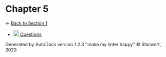 <style>img{height:18px;margin-bottom:-3px}</style>

# Chapter 5

← [Back to Section 1](..)

- [![MD file](https://img.icons8.com/windows/512/4a90e2/regular-document.png) Questions](questions.html)

Generated by AutoDocs version 1.2.3 "make my linter happy" © Starwort, 2020
